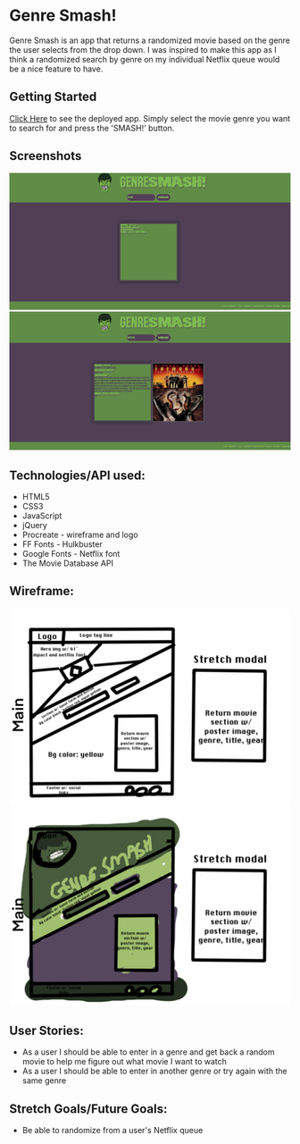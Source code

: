 # Genre Smash!

Genre Smash is an app that returns a randomized movie based on the genre the user selects from the drop down. I was inspired to make this app as I think a randomized search by genre on my individual Netflix queue would be a nice feature to have. 

## Getting Started
 [Click Here](https://genre-smash.vercel.app/) to see the deployed app. Simply select the movie genre you want to search for and press the 'SMASH!' button. 

## Screenshots
![screenshot1](./imgs/scsh1.png)
![screenshot2](./imgs/scsh2.png)


##  Technologies/API used:

- HTML5
- CSS3
- JavaScript
- jQuery
- Procreate - wireframe and logo
- FF Fonts - Hulkbuster
- Google Fonts - Netflix font
- The Movie Database API


## Wireframe: 
![wireframe](./imgs/genresmashwireframe.png)
![stylemockup](./imgs/stylemockup.png)

## User Stories:
- As a user I should be able to enter in a genre and get back a random movie to help me figure out what movie I want to watch
- As a user I should be able to enter in another genre or try again with the same genre 



## Stretch Goals/Future Goals:
- Be able to randomize from a user's Netflix queue


